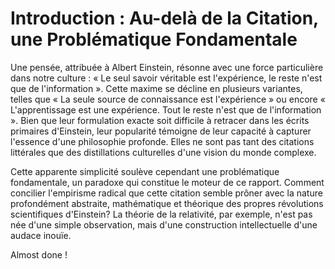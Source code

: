 # Introduction : Au-delà de la Citation, une Problématique Fondamentale
Une pensée, attribuée à Albert Einstein, résonne avec une force particulière dans notre culture : « Le seul savoir véritable est l'expérience, le reste n'est que de l'information ». Cette maxime se décline en plusieurs variantes, telles que « La seule source de connaissance est l'expérience »  ou encore « L'apprentissage est une expérience. Tout le reste n'est que de l'information ». Bien que leur formulation exacte soit difficile à retracer dans les écrits primaires d'Einstein, leur popularité témoigne de leur capacité à capturer l'essence d'une philosophie profonde. Elles ne sont pas tant des citations littérales que des distillations culturelles d'une vision du monde complexe.   

Cette apparente simplicité soulève cependant une problématique fondamentale, un paradoxe qui constitue le moteur de ce rapport. Comment concilier l'empirisme radical que cette citation semble prôner avec la nature profondément abstraite, mathématique et théorique des propres révolutions scientifiques d'Einstein? La théorie de la relativité, par exemple, n'est pas née d'une simple observation, mais d'une construction intellectuelle d'une audace inouïe.

Almost done !
